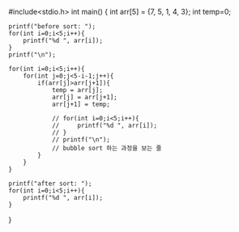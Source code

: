 #include<stdio.h>
int main()
{
    int arr[5] = {7, 5, 1, 4, 3};
    int temp=0;
    
    printf("before sort: ");
    for(int i=0;i<5;i++){
        printf("%d ", arr[i]);
    }
    printf("\n");

    for(int i=0;i<5;i++){
        for(int j=0;j<5-i-1;j++){
            if(arr[j]>arr[j+1]){
                temp = arr[j];
                arr[j] = arr[j+1];
                arr[j+1] = temp;
                
                // for(int i=0;i<5;i++){
                //     printf("%d ", arr[i]);
                // }
                // printf("\n");
                // bubble sort 하는 과정을 보는 줄
            }
        }
    }

    printf("after sort: ");
    for(int i=0;i<5;i++){
        printf("%d ", arr[i]);
    }
}
